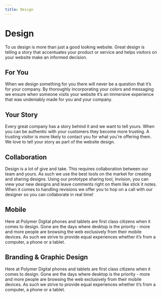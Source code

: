 ```yaml
---
title: Design
---
```


# Design

To us design is more than just a good looking website. Great design is telling a story that accentuates your product or service and helps visitors on your website make an informed decision.

## For You

When we design something for you there will never be a question that it’s for your company. By thoroughly incorporating your colors and messaging we ensure when someone visits your website it’s an immersive experience that was undeniably made for you and your company. 

## Your Story

Every great company has a story behind it and we want to tell yours. When you can be authentic with your customers they become more trusting. A trusting visitor is more likely to contact you for what you're offering them. We love to tell your story as part of the website design.

## Collaboration

Design is a lot of give and take. This requires collaboration between our team and yours. As such we use the best tools on the market for creating and sharing designs. Using our prototype sharing tool, Invision, you can view your new designs and leave comments right on them like stick it notes. When it comes to handling revisions we offer you to hop on a call with our designer so you can collaborate in real time!

## Mobile

Here at Polymer Digital phones and tablets are first class citizens when it comes to design. Gone are the days where desktop is the priority - more and more people are browsing the web exclusively from their mobile devices. As such we strive to provide equal experiences whether it’s from a computer, a phone or a tablet. 

## Branding & Graphic Design

Here at Polymer Digital phones and tablets are first class citizens when it comes to design. Gone are the days where desktop is the priority - more and more people are browsing the web exclusively from their mobile devices. As such we strive to provide equal experiences whether it’s from a computer, a phone or a tablet. 
